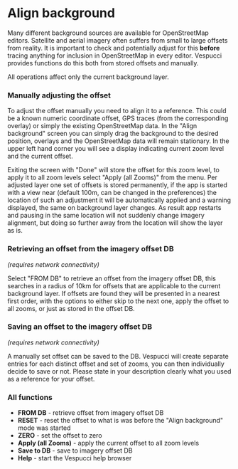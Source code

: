# Align background

Many different background sources are available for OpenStreetMap editors. Satellite and aerial imagery often suffers from small to large offsets from reality. It is important to check and potentially adjust for this **before** tracing anything for inclusion in OpenStreetMap in every editor. Vespucci provides functions do this both from stored offsets and manually.

All operations affect only the current background layer.

### Manually adjusting the offset

To adjust the offset manually you need to align it to a reference. This could be a known numeric coordinate offset, GPS traces (from the corresponding overlay) or simply the existing OpenStreetMap data. In the "Align background" screen you can simply drag the background to the desired position, overlays and the OpenStreetMap data will remain stationary. In the upper left hand corner you will see a display indicating current zoom level and the current offset.

Exiting the screen with "Done" will store the offset for this zoom level, to apply it to all zoom levels select "Apply (all Zooms)" from the menu. Per adjusted layer one set of offsets is stored permanently, if the app is started with a view near (default 100m, can be changed in the preferences) the location of such an adjustment it will be automatically applied and a warning displayed, the same on background layer changes. As result app restarts and pausing in the same location will not suddenly change imagery alignment, but doing so further away from the location will show the layer as is.

### Retrieving an offset from the imagery offset DB

*(requires network connectivity)*

Select "FROM DB" to retrieve an offset from the imagery offset DB, this searches in a radius of 10km for offsets that are applicable to the current background layer. If offsets are found they will be presented in a nearest first order, with the options to either skip to the next one, apply the offset to all zooms, or just as stored in the offset DB.

### Saving an offset to the imagery offset DB

*(requires network connectivity)*

A manually set offset can be saved to the DB. Vespucci will create separate entries for each distinct offset and set of zooms, you can then individually decide to save or not. Please state in your description clearly what you used as a reference for your offset.

### All functions

 * **FROM DB** - retrieve offset from imagery offset DB
 * **RESET** - reset the offset to what is was before the "Align background" mode was started
 * **ZERO** - set the offset to zero
 * **Apply (all Zooms)** - apply the current offset to all zoom levels
 * **Save to DB** - save to imagery offset DB
 * **Help** - start the Vespucci help browser
 